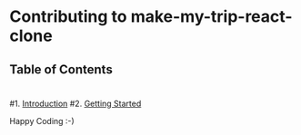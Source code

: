 # Contributing to make-my-trip-react-clone
 ## Table of Contents
 #
 #1. [Introduction](#introduction)
 #2. [Getting Started](#getting-started)

Happy Coding :-)

